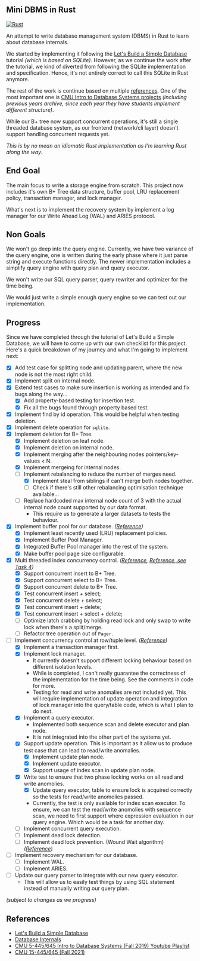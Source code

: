 ## Mini DBMS in Rust

[![Rust](https://github.com/kw7oe/sqlite-rust/actions/workflows/rust.yml/badge.svg)](https://github.com/kw7oe/sqlite-rust/actions/workflows/rust.yml)

An attempt to write database management system (DBMS) in Rust
to learn about database internals.

We started by implementing it following the [Let's Build a Simple Database][0]
tutorial _(which is based on SQLite)_. However, as we continue the work after the
tutorial, we kind of diverted from following the SQLite implementation and specification.
Hence, it's not entirely correct to call this SQLite in Rust anymore.

The rest of the work is continue based on multiple [references](#references).
One of the most important one is [CMU Intro to Database Systems projects][5]
_(including previous years archive, since each year they have students
implement different structure)_.

While our B+ tree now support concurrent operations, it's still a single
threaded database system, as our frontend (network/cli layer) doesn't support
handling concurrent requests yet.

_This is by no mean an idiomatic Rust implementation as I'm learning Rust
along the way._

## End Goal

The main focus to write a storage engine from scratch. This project now
includes it's own B+ Tree data structure, buffer pool, LRU replacement policy,
transaction manager, and lock manager.

What's next is to implement the recovery system by implement a log manager for
our Write Ahead Log (WAL) and ARIES protocol.

## Non Goals

We won't go deep into the query engine. Currently, we have two variance of the
query engine, one is written during the early phase where it just parse string
and execute functions directly. The newer implementation includes a simplify
query engine with query plan and query executor.

We won't write our SQL query parser, query rewriter and optimizer for the time
being.

We would just write a simple enough query engine so we can test out our
implementation.

## Progress

Since we have completed through the tutorial of Let's Build a Simple Database,
we will have to come up with our own checklist for this project. Here's a
quick breakdown of my journey and what I'm going to implement next:

- [x] Add test case for splitting node and updating parent, where the new node is not the most right child.
- [x] Implement split on internal node.
- [x] Extend test cases to make sure insertion is working as intended and fix
      bugs along the way...
  - [x] Add property-based testing for insertion test.
  - [x] Fix all the bugs found through property based test.
- [x] Implement find by id operation. This would be helpful when testing
      deletion.
- [x] Implement delete operation for `sqlite`.
- [x] Implement deletion for B+ Tree.
  - [x] Implement deletion on leaf node.
  - [x] Implement deletion on internal node.
  - [x] Implement merging after the neighbouring nodes pointers/key-values < N.
  - [x] Implement mergeing for internal nodes.
  - [ ] Implement rebalancing to reduce the number of merges need.
    - [x] Implement steal from siblings if can't merge both nodes together.
    - [ ] Check if there's still other rebalancing optimisation technique
      available...
  - [ ] Replace hardcoded max internal node count of 3 with the actual internal
    node count supported by our data format.
      - This require us to generate a larger datasets to tests the
        behaviour.
- [x] Implement buffer pool for our database. _([Reference][1])_
  - [x] Implement least recently used (LRU) replacement policies.
  - [x] Implement Buffer Pool Manager.
  - [x] Integrated Buffer Pool manager into the rest of the system.
  - [x] Make buffer pool page size configurable.
- [x] Multi threaded index concurrency control. _([Reference][2], [Reference, see Task 4][3])_
    - [x] Support concurrent insert to B+ Tree.
    - [x] Support concurrent select to B+ Tree.
    - [x] Support concurrent delete to B+ Tree.
    - [x] Test concurrent insert + select;
    - [x] Test concurrent delete + select;
    - [x] Test concurrent insert + delete;
    - [x] Test concurrent insert + select + delete;
    - [ ] Optimize latch crabbing by holding read lock and only swap to write
      lock when there's a split/merge.
    - [ ] Refactor tree operation out of `Pager`.
- [ ] Implement concurrency control at row/tuple level. _([Reference][4])_
  - [x] Implement a transaction manager first.
  - [x] Implement lock manager.
    - It currently doesn't support different locking behaviour based on
      different isolation levels.
    - While is completed, I can't really guarantee the correctness of the
      implementation for the time being. See the comments in code for more.
    - Testing for read and write anomalies are not included yet. This will
    require implementation of update operation and integration of lock manager
    into the query/table code, which is what I plan to do next.
  - [x] Implement a query executor.
    - Implemented both sequence scan and delete executor and plan node.
    - It is not integrated into the other part of the systems yet.
  - [x] Support update operation. This is important as it allow us to produce
  test case that can lead to read/write anomalies.
    - [x] Implement update plan node.
    - [x] Implement update executor.
    - [x] Support usage of index scan in update plan node.
  - [x] Write test to ensure that two phase locking works on all read and write
    anomolies.
    - [x] Update query executor, table to ensure lock is acquired correctly so the
      tests for read/write anomolies passed.
    - Currently, the test is only available for index scan executor. To
      ensure, we can test the read/write anomolies with sequence scan, we need
      to first support where expression evaluation in our query engine.
      Which would be a task for another day.
  - [ ] Implement concurrent query execution.
  - [ ] Implement dead lock detection.
  - [ ] Implement dead lock prevention. (Wound Wait algorithm)
    _([Reference](https://15445.courses.cs.cmu.edu/fall2021/project4/#deadlock_prevention))_
- [ ] Implement recovery mechanism for our database.
  - [ ] Implement WAL.
  - [ ] Implement ARIES.
- [ ] Update our query parser to integrate with our new query executor.
  - This will allow us to easily test things by using SQL statement instead of
    manually writing our query plan.

_(subject to changes as we progress)_

## References

- [Let's Build a Simple Database][0]
- [Database Internals](https://www.databass.dev/)
- [CMU 5-445/645 Intro to Database Systems (Fall 2019) Youtube Playlist](https://www.youtube.com/playlist?list=PLSE8ODhjZXjbohkNBWQs_otTrBTrjyohi)
- [CMU 15-445/645 (Fall 2021)](https://15445.courses.cs.cmu.edu/fall2021/)

[0]: https://cstack.github.io/db_tutorial/
[1]: https://15445.courses.cs.cmu.edu/fall2021/project1/
[2]: https://www.youtube.com/watch?v=x5tqzyf0zrk&list=PLSE8ODhjZXjbohkNBWQs_otTrBTrjyohi&index=9
[3]: https://15445.courses.cs.cmu.edu/fall2020/project2/
[4]: https://15445.courses.cs.cmu.edu/fall2020/project4/
[5]: https://15445.courses.cs.cmu.edu/fall2021/assignments.html
